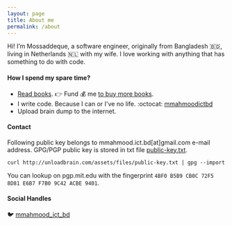 ```yaml
---
layout: page
title: About me
permalink: /about
---
```


Hi! I’m Mossaddeque, a software engineer, originally from Bangladesh :bangladesh:, living in Netherlands :netherlands: with my wife. I love working with
 anything that has something to do with code.

#### How I spend my spare time?
- [Read books](https://goodreads.com/mmahmood). :point_right: Fund :moneybag: me [to buy more books](https://www.goodreads.com/review/list/43411853-mossaddeque-mahmood?shelf=books-to-buy).
- I write code. Because I can or I've no life. :octocat: [mmahmoodictbd](https://github.com/mmahmoodictbd)
- Upload brain dump to the internet.


#### Contact
Following public key belongs to mmahmood.ict.bd[at]gmail.com e-mail address. 
GPG/PGP public key is stored in txt file [public-key.txt](assets/files/public-key.txt).

```text
curl http://unloadbrain.com/assets/files/public-key.txt | gpg --import
```

You can lookup on pgp.mit.edu with the fingerprint ```4BF0 B5B9 CB0C 72F5 8D81 E6B7 F7B0 9C42 ACBE 9401```.

#### Social Handles
:bird: [mmahmood_ict_bd](https://twitter.com/mmahmood_ict_bd)
